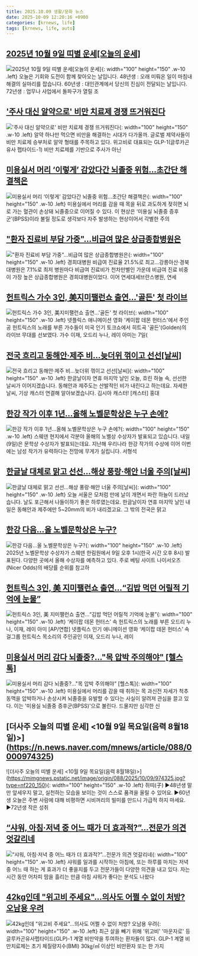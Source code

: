 ```yaml
---
title: 2025.10.09 생활/문화 뉴스
date: 2025-10-09 12:20:16 +0900
categories: [krnews, life]
tags: [krnews, life, auto]
---
```

## [2025년 10월 9일 띠별 운세[오늘의 운세]](https://n.news.naver.com/mnews/article/029/0002986090)

![2025년 10월 9일 띠별 운세[오늘의 운세]](https://mimgnews.pstatic.net/image/origin/029/2025/10/09/2986090.jpg?type=nf220_150){: width="100" height="150" .w-10 .left}
오늘은 기회와 도전이 함께 찾아오는 날입니다. 48년생 : 오래 미뤄온 일이 마침내 해결의 실마리를 잡습니다. 60년생 : 대인관계에서 당신의 진심이 전달되는 날입니다. 72년생 : 업무나 사업에서 돌파구가 열릴 조

## ['주사 대신 알약으로' 비만 치료제 경쟁 뜨거워진다](https://n.news.naver.com/mnews/article/648/0000040555)

!['주사 대신 알약으로' 비만 치료제 경쟁 뜨거워진다](https://mimgnews.pstatic.net/image/origin/648/2025/10/09/40555.jpg?type=nf220_150){: width="100" height="150" .w-10 .left}
알약 하나만 먹으면 비만을 해결하는 시대가 다가올까. 글로벌 제약사들이 비만 치료제 승부처로 알약 형태를 주목하고 있다. 위고비로 대표되는 GLP-1(글루카곤 유사 펩타이드-1) 비만 치료제를 기반으로 주사가 아닌

## [미용실서 머리 ‘이렇게’ 감았다간 뇌졸중 위험…초간단 해결책은](https://n.news.naver.com/mnews/article/081/0003580659)

![미용실서 머리 ‘이렇게’ 감았다간 뇌졸중 위험…초간단 해결책은](https://mimgnews.pstatic.net/image/origin/081/2025/10/08/3580659.jpg?type=nf220_150){: width="100" height="150" .w-10 .left}
미용실에서 머리를 감을 때 목을 뒤로 과도하게 젖히면 뇌로 가는 혈관이 손상돼 뇌졸중으로 이어질 수 있다. 이 현상은 ‘미용실 뇌졸중 증후군’(BPSS)이라 불릴 정도로 생각보다 자주 발생하는 현상이어서 각별한 주의

## ["환자 진료비 부담 가중"…비급여 많은 상급종합병원은](https://n.news.naver.com/mnews/article/008/0005260564)

!["환자 진료비 부담 가중"…비급여 많은 상급종합병원은](https://mimgnews.pstatic.net/image/origin/008/2025/10/09/5260564.jpg?type=nf220_150){: width="100" height="150" .w-10 .left}
경희대병원 비급여 진료율 21.5%로 최고…강릉아산·경북대병원은 7.1%로 최저 병원마다 비급여 진료비가 천차만별인 가운데 비급여 진료 비중이 가장 높은 상급종합병원은 경희대병원이었다. 이어 연세대세브란스병원, 연세

## [헌트릭스 가수 3인, 美지미팰런쇼 출연…'골든' 첫 라이브](https://n.news.naver.com/mnews/article/015/0005194397)

![헌트릭스 가수 3인, 美지미팰런쇼 출연…'골든' 첫 라이브](https://mimgnews.pstatic.net/image/origin/015/2025/10/08/5194397.jpg?type=nf220_150){: width="100" height="150" .w-10 .left}
넷플릭스 애니메이션 영화 '케이팝 데몬 헌터스'에서 주인공 헌트릭스의 노래를 부른 가수들이 미국 인기 토크쇼에서 히트곡 '골든'(Golden)의 라이브 무대를 선보였다. 가수 이재, 오드리 누나, 레이 아미는 7일(

## [전국 흐리고 동해안·제주 비...늦더위 꺾이고 선선[날씨]](https://n.news.naver.com/mnews/article/052/0002257044)

![전국 흐리고 동해안·제주 비...늦더위 꺾이고 선선[날씨]](https://mimgnews.pstatic.net/image/origin/052/2025/10/09/2257044.jpg?type=nf220_150){: width="100" height="150" .w-10 .left}
한글날이자 연휴 마지막 날인 오늘, 흐린 하늘 속, 선선한 날씨가 이어지겠습니다. 동해안과 제주도는 산발적인 비가 내린다고 하는데요. 자세한 날씨, 기상 캐스터 연결해 알아보겠습니다. 김시아 캐스터! [캐스터] 홍대

## [한강 작가 이후 1년…올해 노벨문학상은 누구 손에?](https://n.news.naver.com/mnews/article/422/0000788839)

![한강 작가 이후 1년…올해 노벨문학상은 누구 손에?](https://mimgnews.pstatic.net/image/origin/422/2025/10/08/788839.jpg?type=nf220_150){: width="100" height="150" .w-10 .left}
스웨덴 현지에서 각분야 올해의 노벨상 수상자가 발표되고 있습니다. 내일(9일)은 문학상 수상자가 발표되는데요. 지난해 우리나라 한강 작가의 수상에 이어 이번에는 남성 작가가 유력하다는 전망에 무게가 실립니다. 서형석

## [한글날 대체로 맑고 선선…해상 풍랑·해안 너울 주의[날씨]](https://n.news.naver.com/mnews/article/057/0001912198)

![한글날 대체로 맑고 선선…해상 풍랑·해안 너울 주의[날씨]](https://mimgnews.pstatic.net/image/origin/057/2025/10/08/1912198.jpg?type=nf220_150){: width="100" height="150" .w-10 .left}
오늘 서울은 모처럼 만에 날이 개면서 파란 하늘이 드러났습니다. 날도 포근해서 나들이하기 좋은 하루였는데요. 한글날이자 연휴 마지막 날인 내일은 동해안과 제주에만 5~20mm의 비가 내리겠고요. 그 밖의 전국은 맑고

## [한강 다음…올 노벨문학상은 누구?](https://n.news.naver.com/mnews/article/032/0003400911)

![한강 다음…올 노벨문학상은 누구?](https://mimgnews.pstatic.net/image/origin/032/2025/10/08/3400911.jpg?type=nf220_150){: width="100" height="150" .w-10 .left}
2025년 노벨문학상 수상자가 스웨덴 한림원에서 9일 오후 1시(한국 시간 오후 8시) 발표된다. 다양한 곳에서 올해 수상자를 예측하고 있다. 주로 베팅 사이트 나이서오즈(Nicer Odds)의 배당률 순위를 참고하

## [헌트릭스 3인, 美 지미팰런쇼 출연…“김밥 먹던 어릴적 기억에 눈물”](https://n.news.naver.com/mnews/article/016/0002539625)

![헌트릭스 3인, 美 지미팰런쇼 출연…“김밥 먹던 어릴적 기억에 눈물”](https://mimgnews.pstatic.net/image/origin/016/2025/10/08/2539625.jpg?type=nf220_150){: width="100" height="150" .w-10 .left}
‘케이팝 데몬 헌터스’ 속 헌트릭스의 노래를 부른 오드리 누나, 이재, 레이 아미 [AP/연합] 넷플릭스 인기 애니메이션 영화 ‘케이팝 데몬 헌터스’ 속 걸그룹 헌트릭스 목소리의 주인공인 이재, 오드리 누나, 레이

## [미용실서 머리 감다 뇌졸중?..."목 압박 주의해야" [헬스톡]](https://n.news.naver.com/mnews/article/014/0005416831)

![미용실서 머리 감다 뇌졸중?..."목 압박 주의해야" [헬스톡]](https://mimgnews.pstatic.net/image/origin/014/2025/10/08/5416831.jpg?type=nf220_150){: width="100" height="150" .w-10 .left}
미용실에서 머리를 감을 때 취하는 목 과신전 자세가 척추동맥을 압박하거나 손상시켜 뇌졸중을 유발할 수 있다는 사실이 알려져 관심을 끌고 있다. 이는 '미용실 뇌졸중 증후군(BPSS)'으로 불린다. 드물지만 심각한 신

## [더사주 오늘의 띠별 운세] <10월 9일   목요일(음력 8월18일)>](https://n.news.naver.com/mnews/article/088/0000974325)

![더사주 오늘의 띠별 운세] <10월 9일   목요일(음력 8월18일)>](https://mimgnews.pstatic.net/image/origin/088/2025/10/09/974325.jpg?type=nf220_150){: width="100" height="150" .w-10 .left}
쥐띠(子) ▶48년생 말만 앞세우지 말고, 실천하는 모습을 보이는 것이 스스로 품격을 올릴 수 있어요. ▶60년생 오늘은 주변 사람에 대해 비평하면 시비꺼리의 빌미를 만드니 가급적 하지 마세요. ▶72년생 작은 성취

## [“샤워, 아침·저녁 중 어느 때가 더 효과적?”…전문가 의견 엇갈리네](https://n.news.naver.com/mnews/article/009/0005570052)

![“샤워, 아침·저녁 중 어느 때가 더 효과적?”…전문가 의견 엇갈리네](https://mimgnews.pstatic.net/image/origin/009/2025/10/08/5570052.jpg?type=nf220_150){: width="100" height="150" .w-10 .left}
샤워를 일과를 시작하는 아침에, 또는 하루를 마치는 저녁 중 어느 때 하는 게 효과가 더 좋을지를 두고 전문가들이 다양한 의견을 내고 있다. 자는 시간 동안 어차피 땀을 흘리는 만큼 아침 샤워가 좋다는 분석도 나왔다

## [42kg인데 "위고비 주세요"…의사도 어쩔 수 없이 처방? 오남용 우려](https://n.news.naver.com/mnews/article/008/0005260437)

![42kg인데 "위고비 주세요"…의사도 어쩔 수 없이 처방? 오남용 우려](https://mimgnews.pstatic.net/image/origin/008/2025/10/08/5260437.jpg?type=nf220_150){: width="100" height="150" .w-10 .left}
최근 살을 빼기 위해 '위고비' '마운자로' 등 글루카곤유사펩타이드(GLP)-1 계열 비만약을 투여하는 환자들이 많다. GLP-1 계열 비만치료제는 초기 체질량지수(BMI) 30㎏/㎡ 이상인 비만환자 또는 한 가지

